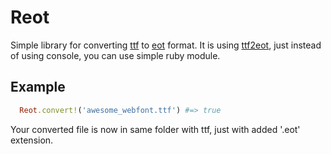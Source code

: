 Reot
====

Simple library for converting [ttf](http://en.wikipedia.org/wiki/TrueType) to [eot](http://en.wikipedia.org/wiki/Embedded_OpenType) format. It is using [ttf2eot](http://code.google.com/p/ttf2eot/), just instead of using console, you can use simple ruby module.

Example
-------

```ruby
  Reot.convert!('awesome_webfont.ttf') #=> true
```

Your converted file is now in same folder with ttf, just with added
'.eot' extension.

